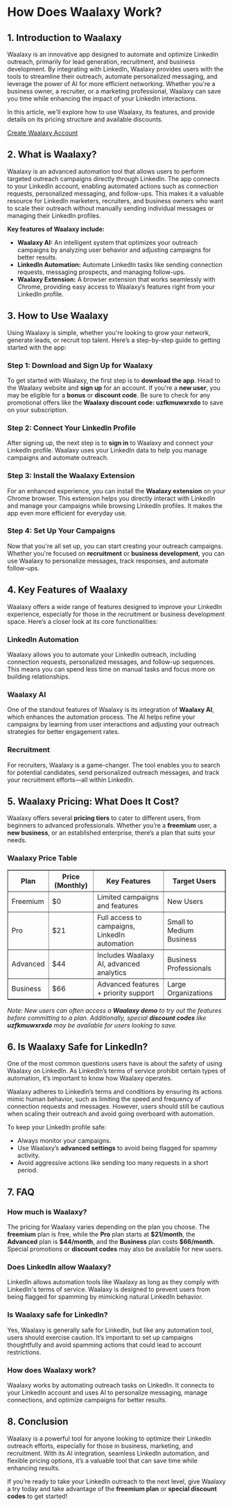 <h1>How Does Waalaxy Work?</h1>

<h2>1. Introduction to Waalaxy</h2>
    <p>
        Waalaxy is an innovative app designed to automate and optimize LinkedIn outreach, primarily for lead generation, recruitment, and business development. By integrating with LinkedIn, Waalaxy provides users with the tools to streamline their outreach, automate personalized messaging, and leverage the power of AI for more efficient networking. Whether you're a business owner, a recruiter, or a marketing professional, Waalaxy can save you time while enhancing the impact of your LinkedIn interactions.
    </p>
    <p>
        In this article, we'll explore how to use Waalaxy, its features, and provide details on its pricing structure and available discounts.
    </p>
<a href="https://waal.ink/20kA0d" target="_blank" rel="noopener noreferrer">Create Waalaxy Account</a>
<h2>2. What is Waalaxy?</h2>
    <p>
        Waalaxy is an advanced automation tool that allows users to perform targeted outreach campaigns directly through LinkedIn. The app connects to your LinkedIn account, enabling automated actions such as connection requests, personalized messaging, and follow-ups. This makes it a valuable resource for LinkedIn marketers, recruiters, and business owners who want to scale their outreach without manually sending individual messages or managing their LinkedIn profiles.
    </p>
    <p><strong>Key features of Waalaxy include:</strong></p>
    <ul>
        <li><strong>Waalaxy AI:</strong> An intelligent system that optimizes your outreach campaigns by analyzing user behavior and adjusting campaigns for better results.</li>
        <li><strong>LinkedIn Automation:</strong> Automate LinkedIn tasks like sending connection requests, messaging prospects, and managing follow-ups.</li>
        <li><strong>Waalaxy Extension:</strong> A browser extension that works seamlessly with Chrome, providing easy access to Waalaxy’s features right from your LinkedIn profile.</li>
    </ul>

<h2>3. How to Use Waalaxy</h2>
    <p>
        Using Waalaxy is simple, whether you're looking to grow your network, generate leads, or recruit top talent. Here’s a step-by-step guide to getting started with the app:
    </p>

<h3>Step 1: Download and Sign Up for Waalaxy</h3>
    <p>
        To get started with Waalaxy, the first step is to <strong>download the app</strong>. Head to the Waalaxy website and <strong>sign up</strong> for an account. If you're a <strong>new user</strong>, you may be eligible for a <strong>bonus</strong> or <strong>discount code</strong>. Be sure to check for any promotional offers like the <strong>Waalaxy discount code: uzfkmuwxrxdo</strong> to save on your subscription.
    </p>

<h3>Step 2: Connect Your LinkedIn Profile</h3>
    <p>
        After signing up, the next step is to <strong>sign in</strong> to Waalaxy and connect your LinkedIn profile. Waalaxy uses your LinkedIn data to help you manage campaigns and automate outreach.
    </p>

<h3>Step 3: Install the Waalaxy Extension</h3>
    <p>
        For an enhanced experience, you can install the <strong>Waalaxy extension</strong> on your Chrome browser. This extension helps you directly interact with LinkedIn and manage your campaigns while browsing LinkedIn profiles. It makes the app even more efficient for everyday use.
    </p>

<h3>Step 4: Set Up Your Campaigns</h3>
    <p>
        Now that you're all set up, you can start creating your outreach campaigns. Whether you're focused on <strong>recruitment</strong> or <strong>business development</strong>, you can use Waalaxy to personalize messages, track responses, and automate follow-ups.
    </p>

<h2>4. Key Features of Waalaxy</h2>
    <p>
        Waalaxy offers a wide range of features designed to improve your LinkedIn experience, especially for those in the recruitment or business development space. Here’s a closer look at its core functionalities:
    </p>

<h3>LinkedIn Automation</h3>
    <p>
        Waalaxy allows you to automate your LinkedIn outreach, including connection requests, personalized messages, and follow-up sequences. This means you can spend less time on manual tasks and focus more on building relationships.
    </p>

<h3>Waalaxy AI</h3>
    <p>
        One of the standout features of Waalaxy is its integration of <strong>Waalaxy AI</strong>, which enhances the automation process. The AI helps refine your campaigns by learning from user interactions and adjusting your outreach strategies for better engagement rates.
    </p>

<h3>Recruitment</h3>
    <p>
        For recruiters, Waalaxy is a game-changer. The tool enables you to search for potential candidates, send personalized outreach messages, and track your recruitment efforts—all within LinkedIn.
    </p>

<h2>5. Waalaxy Pricing: What Does It Cost?</h2>
    <p>
        Waalaxy offers several <strong>pricing tiers</strong> to cater to different users, from beginners to advanced professionals. Whether you’re a <strong>freemium</strong> user, a <strong>new business</strong>, or an established enterprise, there’s a plan that suits your needs.
    </p>

<h3>Waalaxy Price Table</h3>
    <table border="1">
        <thead>
            <tr>
                <th>Plan</th>
                <th>Price (Monthly)</th>
                <th>Key Features</th>
                <th>Target Users</th>
            </tr>
        </thead>
        <tbody>
            <tr>
                <td>Freemium</td>
                <td>$0</td>
                <td>Limited campaigns and features</td>
                <td>New Users</td>
            </tr>
            <tr>
                <td>Pro</td>
                <td>$21</td>
                <td>Full access to campaigns, LinkedIn automation</td>
                <td>Small to Medium Business</td>
            </tr>
            <tr>
                <td>Advanced</td>
                <td>$44</td>
                <td>Includes Waalaxy AI, advanced analytics</td>
                <td>Business Professionals</td>
            </tr>
            <tr>
                <td>Business</td>
                <td>$66</td>
                <td>Advanced features + priority support</td>
                <td>Large Organizations</td>
            </tr>
        </tbody>
    </table>

<p><em>Note: New users can often access a <strong>Waalaxy demo</strong> to try out the features before committing to a plan. Additionally, special <strong>discount codes</strong> like <strong>uzfkmuwxrxdo</strong> may be available for users looking to save.</em></p>

<h2>6. Is Waalaxy Safe for LinkedIn?</h2>
    <p>
        One of the most common questions users have is about the safety of using Waalaxy on LinkedIn. As LinkedIn’s terms of service prohibit certain types of automation, it’s important to know how Waalaxy operates.
    </p>
    <p>
        Waalaxy adheres to LinkedIn’s terms and conditions by ensuring its actions mimic human behavior, such as limiting the speed and frequency of connection requests and messages. However, users should still be cautious when scaling their outreach and avoid going overboard with automation.
    </p>
    <p>
        To keep your LinkedIn profile safe:
        <ul>
            <li>Always monitor your campaigns.</li>
            <li>Use Waalaxy’s <strong>advanced settings</strong> to avoid being flagged for spammy activity.</li>
            <li>Avoid aggressive actions like sending too many requests in a short period.</li>
        </ul>
    </p>

<h2>7. FAQ</h2>
<h3>How much is Waalaxy?</h3>
    <p>
        The pricing for Waalaxy varies depending on the plan you choose. The <strong>freemium</strong> plan is free, while the <strong>Pro</strong> plan starts at <strong>$21/month</strong>, the <strong>Advanced</strong> plan is <strong>$44/month</strong>, and the <strong>Business</strong> plan costs <strong>$66/month</strong>. Special promotions or <strong>discount codes</strong> may also be available for new users.
    </p>

<h3>Does LinkedIn allow Waalaxy?</h3>
    <p>
        LinkedIn allows automation tools like Waalaxy as long as they comply with LinkedIn's terms of service. Waalaxy is designed to prevent users from being flagged for spamming by mimicking natural LinkedIn behavior.
    </p>

<h3>Is Waalaxy safe for LinkedIn?</h3>
    <p>
        Yes, Waalaxy is generally safe for LinkedIn, but like any automation tool, users should exercise caution. It’s important to set up campaigns thoughtfully and avoid spamming actions that could lead to account restrictions.
    </p>

<h3>How does Waalaxy work?</h3>
    <p>
        Waalaxy works by automating outreach tasks on LinkedIn. It connects to your LinkedIn account and uses AI to personalize messaging, manage connections, and optimize campaigns for better results.
    </p>

<h2>8. Conclusion</h2>
    <p>
        Waalaxy is a powerful tool for anyone looking to optimize their LinkedIn outreach efforts, especially for those in business, marketing, and recruitment. With its AI integration, seamless LinkedIn automation, and flexible pricing options, it’s a valuable tool that can save time while enhancing results.
    </p>
    <p>
        If you’re ready to take your LinkedIn outreach to the next level, give Waalaxy a try today and take advantage of the <strong>freemium plan</strong> or <strong>special discount codes</strong> to get started!
    </p>
</body>
</html>
